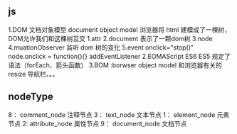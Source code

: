 ## js
1.DOM 文档对象模型 document object model
浏览器将 html 建模成了一棵树，DOM允许我们和这棵树互交
    1.attr
    2.document 表示了一颗dom树
    3.node
    4.muationObserver 监听 dom 树的变化
    5.event onclick="stop()"    node.onclick = function(){}    addEventListener
2.EOMAScript ES6 ES5 规定了语法（forEach、箭头函数）
3.BOM :borwser object model 和浏览器有关的 resize 导航栏。。。

## nodeType
8： comment_node 注释节点
3： text_node 文本节点
1： element_node 元素节点
2:  attribute_node 属性节点
9： document_node 文档节点
